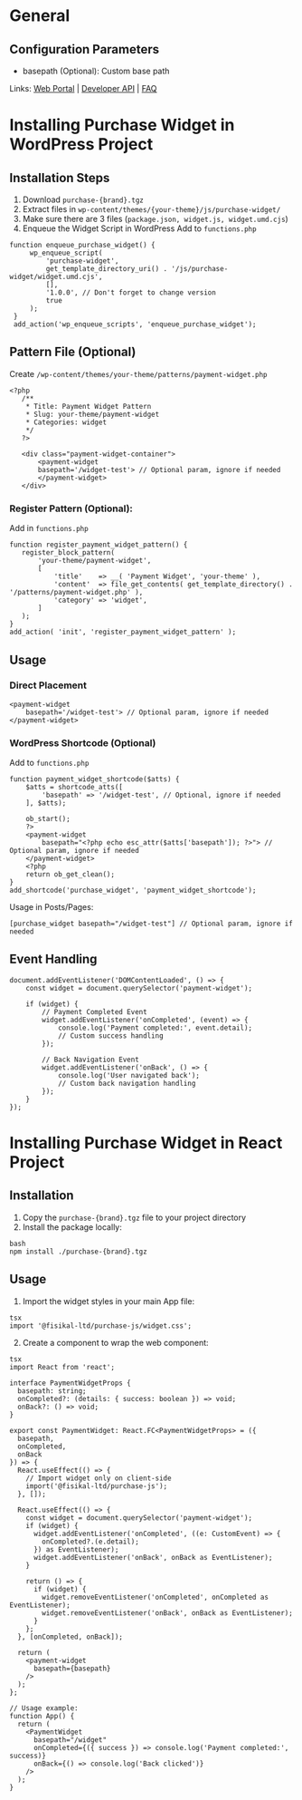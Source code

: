 # General
## Configuration Parameters
- basepath (Optional): Custom base path

Links:
[Web Portal](https://cuttingedge.fisikal.com) | 
[Developer API](https://cuttingedge.fisikal.com/#/home/developers) | 
[FAQ](https://knowledge.fisikal.com/en/knowledge) 

# Installing Purchase Widget in WordPress Project

## Installation Steps
1. Download `purchase-{brand}.tgz`
2. Extract files in `wp-content/themes/{your-theme}/js/purchase-widget/`
3. Make sure there are 3 files (`package.json, widget.js, widget.umd.cjs`)
4. Enqueue the Widget Script in WordPress
Add to `functions.php`
```
function enqueue_purchase_widget() {
     wp_enqueue_script(
         'purchase-widget', 
         get_template_directory_uri() . '/js/purchase-widget/widget.umd.cjs', 
         [], 
         '1.0.0', // Don't forget to change version
         true
     );
 }
 add_action('wp_enqueue_scripts', 'enqueue_purchase_widget');
```

## Pattern File (Optional)
Create `/wp-content/themes/your-theme/patterns/payment-widget.php`

```
<?php
   /**
    * Title: Payment Widget Pattern
    * Slug: your-theme/payment-widget
    * Categories: widget
    */
   ?>

   <div class="payment-widget-container">
       <payment-widget
       basepath='/widget-test'> // Optional param, ignore if needed
       </payment-widget>
   </div>
```

### Register Pattern (Optional):
Add in `functions.php`
```
function register_payment_widget_pattern() {
   register_block_pattern(
       'your-theme/payment-widget',
       [
           'title'    => __( 'Payment Widget', 'your-theme' ),
           'content'  => file_get_contents( get_template_directory() . '/patterns/payment-widget.php' ),
           'category' => 'widget',
       ]
   );
}
add_action( 'init', 'register_payment_widget_pattern' );
```

## Usage
### Direct Placement
```
<payment-widget
	basepath='/widget-test'> // Optional param, ignore if needed
</payment-widget>
```

### WordPress Shortcode (Optional)
Add to `functions.php`
```
function payment_widget_shortcode($atts) {
    $atts = shortcode_atts([
    	'basepath' => '/widget-test', // Optional, ignore if needed
    ], $atts);

    ob_start();
    ?>
    <payment-widget
    	basepath="<?php echo esc_attr($atts['basepath']); ?>"> // Optional param, ignore if needed
    </payment-widget>
    <?php
    return ob_get_clean();
}
add_shortcode('purchase_widget', 'payment_widget_shortcode');
```
Usage in Posts/Pages:
```
[purchase_widget basepath="/widget-test"] // Optional param, ignore if needed

```

## Event Handling
```
document.addEventListener('DOMContentLoaded', () => {
    const widget = document.querySelector('payment-widget');

    if (widget) {
        // Payment Completed Event
        widget.addEventListener('onCompleted', (event) => {
            console.log('Payment completed:', event.detail);
            // Custom success handling
        });

        // Back Navigation Event
        widget.addEventListener('onBack', () => {
            console.log('User navigated back');
            // Custom back navigation handling
        });
    }
});
```


# Installing Purchase Widget in React Project

## Installation

1. Copy the `purchase-{brand}.tgz` file to your project directory
2. Install the package locally:
```
bash
npm install ./purchase-{brand}.tgz
```

## Usage

1. Import the widget styles in your main App file:
```
tsx
import '@fisikal-ltd/purchase-js/widget.css';
```

2. Create a component to wrap the web component:
```
tsx
import React from 'react';

interface PaymentWidgetProps {
  basepath: string;
  onCompleted?: (details: { success: boolean }) => void;
  onBack?: () => void;
}

export const PaymentWidget: React.FC<PaymentWidgetProps> = ({
  basepath,
  onCompleted,
  onBack
}) => {
  React.useEffect(() => {
    // Import widget only on client-side
    import('@fisikal-ltd/purchase-js');
  }, []);

  React.useEffect(() => {
    const widget = document.querySelector('payment-widget');
    if (widget) {
      widget.addEventListener('onCompleted', ((e: CustomEvent) => {
        onCompleted?.(e.detail);
      }) as EventListener);
      widget.addEventListener('onBack', onBack as EventListener);
    }

    return () => {
      if (widget) {
        widget.removeEventListener('onCompleted', onCompleted as EventListener);
        widget.removeEventListener('onBack', onBack as EventListener);
      }
    };
  }, [onCompleted, onBack]);

  return (
    <payment-widget
      basepath={basepath}
    />
  );
};

// Usage example:
function App() {
  return (
    <PaymentWidget
      basepath="/widget"
      onCompleted={({ success }) => console.log('Payment completed:', success)}
      onBack={() => console.log('Back clicked')}
    />
  );
}
````
